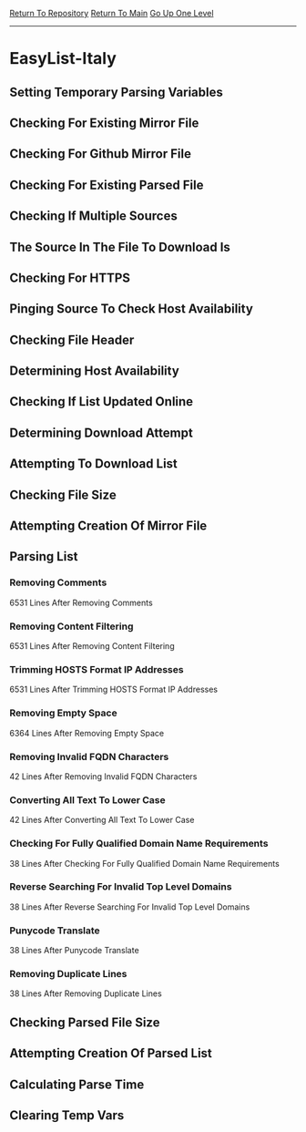 [Return To Repository](https://github.com/bast69/piholeparser/)
[Return To Main](https://github.com/bast69/piholeparser/blob/master/RecentRunLogs/Mainlog.md)
[Go Up One Level](https://github.com/bast69/piholeparser/blob/master/RecentRunLogs/TopLevelScripts/30-Processing-External-Blacklists.md)
____________________________________
# EasyList-Italy
## Setting Temporary Parsing Variables
## Checking For Existing Mirror File
## Checking For Github Mirror File
## Checking For Existing Parsed File
## Checking If Multiple Sources
## The Source In The File To Download Is
## Checking For HTTPS
## Pinging Source To Check Host Availability
## Checking File Header
## Determining Host Availability
## Checking If List Updated Online
## Determining Download Attempt
## Attempting To Download List
## Checking File Size
## Attempting Creation Of Mirror File
## Parsing List
### Removing Comments
6531 Lines After Removing Comments
### Removing Content Filtering
6531 Lines After Removing Content Filtering
### Trimming HOSTS Format IP Addresses
6531 Lines After Trimming HOSTS Format IP Addresses
### Removing Empty Space
6364 Lines After Removing Empty Space
### Removing Invalid FQDN Characters
42 Lines After Removing Invalid FQDN Characters
### Converting All Text To Lower Case
42 Lines After Converting All Text To Lower Case
### Checking For Fully Qualified Domain Name Requirements
38 Lines After Checking For Fully Qualified Domain Name Requirements
### Reverse Searching For Invalid Top Level Domains
38 Lines After Reverse Searching For Invalid Top Level Domains
### Punycode Translate
38 Lines After Punycode Translate
### Removing Duplicate Lines
38 Lines After Removing Duplicate Lines
## Checking Parsed File Size
## Attempting Creation Of Parsed List
## Calculating Parse Time
## Clearing Temp Vars
